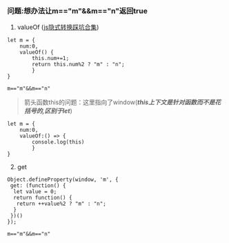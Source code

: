 ### 问题:想办法让m=="m"&&m=="n"返回true
1. valueOf ([js隐式转换踩坑合集](https://juejin.im/post/5bc5c752f265da0a9a399a62))
```es6
let m = {
	num:0,
	valueOf() {
		this.num+=1;
		return this.num%2 ? "m" : "n";
    	}
}

m=="m"&&m=="n"
```

> 箭头函数this的问题：这里指向了window(***this上下文是针对函数而不是花括号的,区别于let***)
```es6
let m = {
	num:0,
	valueOf:() => {
		console.log(this)
    	}
}
```

2. get
```es6
Object.defineProperty(window, 'm', { 
 get: (function() { 
  let value = 0; 
  return function() { 
   return ++value%2 ? "m" : "n"; 
  } 
 })() 
}); 

m=="m"&&m=="n"
```
